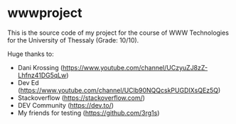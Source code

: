 # wwwproject
This is the source code of my project for the course of WWW Technologies for the University of Thessaly (Grade: 10/10).

Huge thanks to:
- Dani Krossing   (https://www.youtube.com/channel/UCzyuZJ8zZ-Lhfnz41DG5qLw)
- Dev Ed          (https://www.youtube.com/channel/UClb90NQQcskPUGDIXsQEz5Q)
- Stackoverflow   (https://stackoverflow.com/)
- DEV Community   (https://dev.to/)
- My friends for testing (https://github.com/3rg1s)

